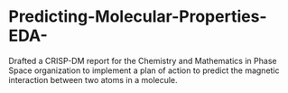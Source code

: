 # Predicting-Molecular-Properties-EDA-
Drafted a CRISP-DM report for the Chemistry and Mathematics in Phase Space organization to implement a plan of action to predict the magnetic interaction between two atoms in a molecule.
